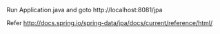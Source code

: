 Run Application.java and goto http://localhost:8081/jpa

Refer http://docs.spring.io/spring-data/jpa/docs/current/reference/html/